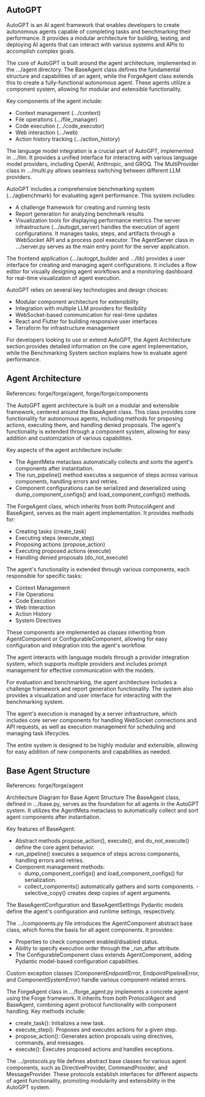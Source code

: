 ## AutoGPT

AutoGPT is an AI agent framework that enables developers to create autonomous agents capable of completing tasks and benchmarking their performance. It provides a modular architecture for building, testing, and deploying AI agents that can interact with various systems and APIs to accomplish complex goals.

The core of AutoGPT is built around the agent architecture, implemented in the …/agent directory. The BaseAgent class defines the fundamental structure and capabilities of an agent, while the ForgeAgent class extends this to create a fully-functional autonomous agent. These agents utilize a component system, allowing for modular and extensible functionality.

Key components of the agent include:

* Context management (…/context)
* File operations (…/file_manager)
* Code execution (…/code_executor)
* Web interaction (…/web)
* Action history tracking (…/action_history)

The language model integration is a crucial part of AutoGPT, implemented in …/llm. It provides a unified interface for interacting with various language model providers, including OpenAI, Anthropic, and GROQ. The MultiProvider class in …/multi.py allows seamless switching between different LLM providers.

AutoGPT includes a comprehensive benchmarking system (…/agbenchmark) for evaluating agent performance. This system includes:

* A challenge framework for creating and running tests
* Report generation for analyzing benchmark results
* Visualization tools for displaying performance metrics
The server infrastructure (…/autogpt_server) handles the execution of agent configurations. It manages tasks, steps, and artifacts through a WebSocket API and a process pool executor. The AgentServer class in …/server.py serves as the main entry point for the server application.

The frontend application (…/autogpt_builder and …/lib) provides a user interface for creating and managing agent configurations. It includes a flow editor for visually designing agent workflows and a monitoring dashboard for real-time visualization of agent execution.

AutoGPT relies on several key technologies and design choices:

* Modular component architecture for extensibility
* Integration with multiple LLM providers for flexibility
* WebSocket-based communication for real-time updates
* React and Flutter for building responsive user interfaces
* Terraform for infrastructure management

For developers looking to use or extend AutoGPT, the Agent Architecture section provides detailed information on the core agent implementation, while the Benchmarking System section explains how to evaluate agent performance.

## Agent Architecture
References: forge/forge/agent, forge/forge/components


The AutoGPT agent architecture is built on a modular and extensible framework, centered around the BaseAgent class. This class provides core functionality for autonomous agents, including methods for proposing actions, executing them, and handling denied proposals. The agent's functionality is extended through a component system, allowing for easy addition and customization of various capabilities.

Key aspects of the agent architecture include:

* The AgentMeta metaclass automatically collects and sorts the agent's components after instantiation. 
* The run_pipeline() method executes a sequence of steps across various components, handling errors and retries. 
* Component configurations can be serialized and deserialized using dump_component_configs() and load_component_configs() methods.

The ForgeAgent class, which inherits from both ProtocolAgent and BaseAgent, serves as the main agent implementation. It provides methods for:

* Creating tasks (create_task)  
* Executing steps (execute_step) 
* Proposing actions (propose_action) 
* Executing proposed actions (execute) 
* Handling denied proposals (do_not_execute)

The agent's functionality is extended through various components, each responsible for specific tasks:

* Context Management 
* File Operations 
* Code Execution 
* Web Interaction 
* Action History 
* System Directives

These components are implemented as classes inheriting from AgentComponent or ConfigurableComponent, allowing for easy configuration and integration into the agent's workflow.

The agent interacts with language models through a provider integration system, which supports multiple providers and includes prompt management for effective communication with the models.

For evaluation and benchmarking, the agent architecture includes a challenge framework and report generation functionality. The system also provides a visualization and user interface for interacting with the benchmarking system.

The agent's execution is managed by a server infrastructure, which includes core server components for handling WebSocket connections and API requests, as well as execution management for scheduling and managing task lifecycles.

The entire system is designed to be highly modular and extensible, allowing for easy addition of new components and capabilities as needed.


## Base Agent Structure
References: forge/forge/agent

Architecture Diagram for Base Agent Structure
The BaseAgent class, defined in …/base.py, serves as the foundation for all agents in the AutoGPT system. It utilizes the AgentMeta metaclass to automatically collect and sort agent components after instantiation.

Key features of BaseAgent:

* Abstract methods propose_action(), execute(), and do_not_execute() define the core agent behavior.
* run_pipeline() executes a sequence of steps across components, handling errors and retries.
* Component management methods:
    - dump_component_configs() and load_component_configs() for serialization.
    - collect_components() automatically gathers and sorts components.
    -selective_copy() creates deep copies of agent arguments.

The BaseAgentConfiguration and BaseAgentSettings Pydantic models define the agent's configuration and runtime settings, respectively.

The …/components.py file introduces the AgentComponent abstract base class, which forms the basis for all agent components. It provides:

* Properties to check component enabled/disabled status.
* Ability to specify execution order through the _run_after attribute.
* The ConfigurableComponent class extends AgentComponent, adding Pydantic model-based configuration capabilities.

Custom exception classes (ComponentEndpointError, EndpointPipelineError, and ComponentSystemError) handle various component-related errors.

The ForgeAgent class in …/forge_agent.py implements a concrete agent using the Forge framework. It inherits from both ProtocolAgent and BaseAgent, combining agent protocol functionality with component handling. Key methods include:

* create_task(): Initializes a new task.
* execute_step(): Proposes and executes actions for a given step.
* propose_action(): Generates action proposals using directives, commands, and messages.
* execute(): Executes proposed actions and handles exceptions.

The …/protocols.py file defines abstract base classes for various agent components, such as DirectiveProvider, CommandProvider, and MessageProvider. These protocols establish interfaces for different aspects of agent functionality, promoting modularity and extensibility in the AutoGPT system.

